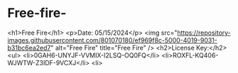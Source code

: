 # Free-fire-
&lt;h1>Free Fire&lt;/h1> &lt;p>Date: 05/15/2024&lt;/p> &lt;img src="https://repository-images.githubusercontent.com/801070180/ef969f8c-5000-4019-9031-b31bc6ea2ed7" alt="Free Fire" title="Free Fire" /> &lt;h2>License Key:&lt;/h2> &lt;ul> &lt;li>0GAH6-UNYJF-VVMIX-I2LSQ-OQ0FQ&lt;/li> &lt;li>ROXFL-KQ406-WJWTW-Z3IDF-9VCXJ&lt;/li> &lt;li>
